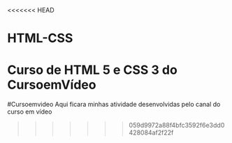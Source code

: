 <<<<<<< HEAD
# HTML-CSS
 Curso de HTML 5 e CSS 3 do CursoemVídeo
=======
#Cursoemvideo
Aqui ficara minhas atividade desenvolvidas pelo canal do curso em vídeo
>>>>>>> 059d9972a88f4bfc3592f6e3dd0428084af2f22f
